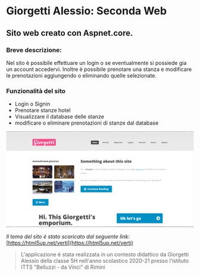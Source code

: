 # Giorgetti Alessio: Seconda Web
## Sito web creato con Aspnet.core.
### Breve descrizione:
Nel sito è possibile effettuare un login o se eventualmente si possiede gia un account accedervi. Inoltre è possibile prenotare una stanza e modificare le prenotazioni aggiungendo o eliminando quelle selezionate.
### Funzionalità del sito
* Login o Signin
* Prenotare stanze hotel
* Visualizzare il database delle stanze
* modificare o eliminare prenotazioni di stanze dal database

![testo](home.PNG)

*Il tema del sito è stato scaricato dal seguente link:* [https://html5up.net/verti](https://html5up.net/verti)
> L'applicazione è stata realizzata in un contesto didattico da Giorgetti Alessio della classe 5H nell'anno scolastico 2020-21 presso l'istituto ITTS "Belluzzi - da Vinci" di Rimini
